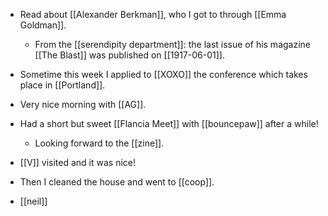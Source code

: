 - Read about [[Alexander Berkman]], who I got to through [[Emma Goldman]].
  - From the [[serendipity department]]: the last issue of his magazine [[The Blast]] was published on [[1917-06-01]].
- Sometime this week I applied to [[XOXO]] the conference which takes place in [[Portland]].
- Very nice morning with [[AG]].
- Had a short but sweet [[Flancia Meet]] with [[bouncepaw]] after a while!
  - Looking forward to the [[zine]].
- [[V]] visited and it was nice!

- Then I cleaned the house and went to [[coop]].
- [[neil]]